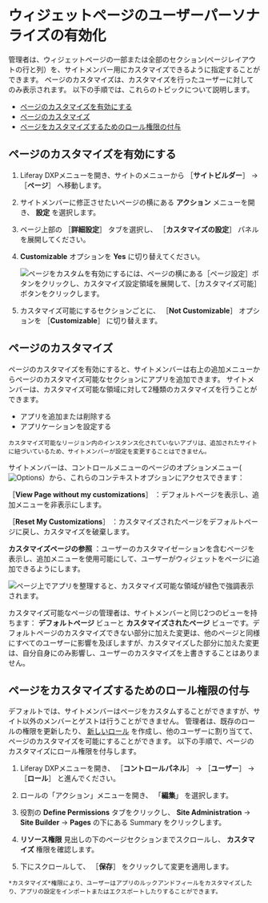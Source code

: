 # ウィジェットページのユーザーパーソナライズの有効化

管理者は、ウィジェットページの一部または全部のセクション(ページレイアウトの行と列）を、サイトメンバー用にカスタマイズできるように指定することができます。 ページのカスタマイズは、カスタマイズを行ったユーザーに対してのみ表示されます。 以下の手順では、これらのトピックについて説明します。

- [ページのカスタマイズを有効にする](#enabling-page-customizations)
- [ページのカスタマイズ](#customizing-pages)
- [ページをカスタマイズするためのロール権限の付与](#granting-roles-permission-to-customize-pages)

## ページのカスタマイズを有効にする

1. Liferay DXPメニューを開き、サイトのメニューから ［**サイトビルダー**］ &rarr; ［**ページ**］ へ移動します。

1. サイトメンバーに修正させたいページの横にある **アクション** メニューを開き、 **設定** を選択します。

1. ページ上部の ［**詳細設定**］ タブを選択し、 ［**カスタマイズの設定**］ パネルを展開してください。

1. **Customizable** オプションを **Yes** に切り替えてください。

    ![ページをカスタムを有効にするには、ページの横にある［ページ設定］ボタンをクリックし、カスタマイズ設定領域を展開して、［カスタマイズ可能］ボタンをクリックします。](./personalizing-pages/images/01.png)

1. カスタマイズ可能にするセクションごとに、 ［**Not Customizable**］ オプションを ［**Customizable**］ に切り替えます。

## ページのカスタマイズ

ページのカスタマイズを有効にすると、サイトメンバーは右上の追加メニューからページのカスタマイズ可能なセクションにアプリを追加できます。 サイトメンバーは、カスタマイズ可能な領域に対して2種類のカスタマイズを行うことができます。

- アプリを追加または削除する
- アプリケーションを設定する

```{note}
カスタマイズ可能なリージョン内のインスタンス化されていないアプリは、追加されたサイトに紐づいているため、サイトメンバーが設定を変更することはできません。
```

サイトメンバーは、コントロールメニューのページのオプションメニュー(![Options](../../../../images/icon-options.png)）から、これらのコンテキストオプションにアクセスできます：

［**View Page without my customizations**］ ：デフォルトページを表示し、追加メニューを非表示にします。

［**Reset My Customizations**］ ：カスタマイズされたページをデフォルトページに戻し、カスタマイズを破棄します。

**カスタマイズページの参照** ：ユーザーのカスタマイゼーションを含むページを表示し、追加メニューを使用可能にして、ユーザーがウィジェットをページに追加できるようにします。

![ページ上でアプリを整理すると、カスタマイズ可能な領域が緑色で強調表示されます。](./personalizing-pages/images/02.png)

カスタマイズ可能なページの管理者は、サイトメンバーと同じ2つのビューを持ちます： **デフォルトページ** ビューと **カスタマイズされたページ** ビューです。デフォルトページのカスタマイズできない部分に加えた変更は、他のページと同様にすべてのユーザーに影響を及ぼしますが、カスタマイズした部分に加えた変更は、自分自身にのみ影響し、ユーザーのカスタマイズを上書きすることはありません。

## ページをカスタマイズするためのロール権限の付与

デフォルトでは、サイトメンバーはページをカスタムすることができますが、サイト以外のメンバーとゲストは行うことができません。 管理者は、既存のロールの権限を更新したり、 [新しいロール](../../../users-and-permissions/roles-and-permissions/creating-and-managing-roles.md) を作成し、他のユーザーに割り当てて、ページのカスタマイズを可能にすることができます。 以下の手順で、ページのカスタマイズにロール権限を付与します。

1. Liferay DXPメニューを開き、 ［**コントロールパネル**］ &rarr; ［**ユーザー**］ &rarr; ［**ロール**］ と進んでください。

1. ロールの「アクション」メニューを開き、 「**編集**」 を選択します。

1. 役割の **Define Permissions** タブをクリックし、 **Site Administration** &rarr; **Site Builder** &rarr; **Pages** の下にある Summary をクリックします。

1. **リソース権限** 見出しの下のページセクションまでスクロールし、 **カスタマイズ** 権限を確認します。

1. 下にスクロールして、 ［**保存**］ をクリックして変更を適用します。

```{note}
*カスタマイズ*権限により、ユーザーはアプリのルックアンドフィールをカスタマイズしたり、アプリの設定をインポートまたはエクスポートしたりすることができます。
```

